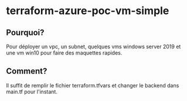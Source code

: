 # terraform-azure-poc-vm-simple
<h2>Pourquoi?</h2>
Pour déployer un vpc, un subnet, quelques vms windows server 2019 et une vm win10 pour faire des maquettes rapides.
<h2>Comment?</h2>
Il suffit de remplir le fichier terraform.tfvars et changer le backend dans main.tf pour l'instant.
